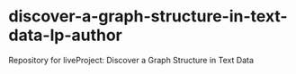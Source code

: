# discover-a-graph-structure-in-text-data-lp-author
Repository for liveProject: Discover a Graph Structure in Text Data
